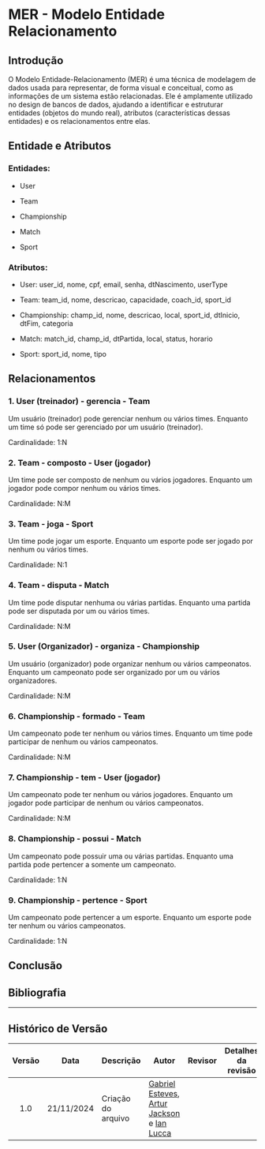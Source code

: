 # MER - Modelo Entidade Relacionamento

## Introdução

O Modelo Entidade-Relacionamento (MER) é uma técnica de modelagem de dados usada para representar, de forma visual e conceitual, como as informações de um sistema estão relacionadas. Ele é amplamente utilizado no design de bancos de dados, ajudando a identificar e estruturar entidades (objetos do mundo real), atributos (características dessas entidades) e os relacionamentos entre elas.

## Entidade e Atributos

### Entidades:

- User

- Team

- Championship

- Match

- Sport

### Atributos:

- User: user_id, nome, cpf, email, senha, dtNascimento, userType

- Team: team_id, nome, descricao, capacidade, coach_id, sport_id

- Championship: champ_id, nome, descricao, local, sport_id, dtInicio, dtFim, categoria

- Match: match_id, champ_id, dtPartida, local, status, horario

- Sport: sport_id, nome, tipo


## Relacionamentos

### 1. User (treinador) - gerencia - Team

Um usuário (treinador) pode gerenciar nenhum ou vários times. Enquanto um time só pode ser gerenciado por um usuário (treinador).

Cardinalidade: 1:N

### 2. Team - composto - User (jogador)

Um time pode ser composto de nenhum ou vários jogadores. Enquanto um jogador pode compor nenhum ou vários times.

Cardinalidade: N:M

### 3. Team - joga - Sport

Um time pode jogar um esporte. Enquanto um esporte pode ser jogado por nenhum ou vários times.

Cardinalidade: N:1

### 4. Team - disputa - Match

Um time pode disputar nenhuma ou várias partidas. Enquanto uma partida pode ser disputada por um ou vários times.

Cardinalidade: N:M

### 5. User (Organizador) - organiza - Championship

Um usuário (organizador) pode organizar nenhum ou vários campeonatos. Enquanto um campeonato pode ser organizado por um ou vários organizadores.

Cardinalidade: N:M

### 6. Championship - formado - Team

Um campeonato pode ter nenhum ou vários times. Enquanto um time pode participar de nenhum ou vários campeonatos.

Cardinalidade: N:M

### 7. Championship - tem - User (jogador)

Um campeonato pode ter nenhum ou vários jogadores. Enquanto um jogador pode participar de nenhum ou vários campeonatos.

Cardinalidade: N:M

### 8. Championship - possui - Match

Um campeonato pode possuir uma ou várias partidas. Enquanto uma partida pode pertencer a somente um campeonato.

Cardinalidade: 1:N

### 9. Championship - pertence - Sport

Um campeonato pode pertencer a um esporte. Enquanto um esporte pode ter nenhum ou vários campeonatos.

Cardinalidade: 1:N


## Conclusão

## Bibliografia

******************************

## Histórico de Versão

|Versão|Data|Descrição|Autor|Revisor| Detalhes da revisão |
|:----:|----|---------|-----|:-------:|-----| 
| 1.0 | 21/11/2024 | Criação do arquivo | [Gabriel Esteves](https://github.com/GabrielMEsteves), [Artur Jackson](https://github.com/artur-jack) e [Ian Lucca](https://github.com/IanLucca12) | |  | |